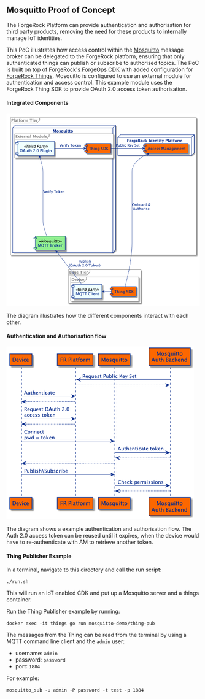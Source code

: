 ## Mosquitto Proof of Concept

The ForgeRock Platform can provide authentication and authorisation for third party products, 
removing the need for these products to internally manage IoT identities.

This PoC illustrates how access control within the [Mosquitto](https://mosquitto.org/) message broker can be delegated to the ForgeRock platform,
ensuring that only authenticated things can publish or subscribe to authorised topics.
The PoC is built on top of
[ForgeRock's ForgeOps CDK](https://backstage.forgerock.com/docs/forgeops/7/index-forgeops.html) with added
configuration for [ForgeRock Things](https://backstage.forgerock.com/docs/things/7). 
Mosquitto is configured to use an external module for authentication and access control.
This example module uses the ForgeRock Thing SDK to provide OAuth 2.0 access token authorisation.

#### Integrated Components

![Components](docs/mosquitto-integration.png)

The diagram illustrates how the different components interact with each other.

#### Authentication and Authorisation flow

![AuthX](docs/mosquitto-oauth2-authx.png)

The diagram shows a example authentication and authorisation flow.
The Auth 2.0 access token can be reused until it expires, 
when the device would have to re-authenticate with AM to retrieve another token. 

#### Thing Publisher Example
In a terminal, navigate to this directory and call the run script:

```
./run.sh
```

This will run an IoT enabled CDK and put up a Mosquitto server and a things container. 

Run the Thing Publisher example by running:

```
docker exec -it things go run mosquitto-demo/thing-pub
```

The messages from the Thing can be read from the terminal by using a MQTT command line client and the `admin` user:

* username: `admin`
* password: `password`
* port: `1884`

For example:
```
mosquitto_sub -u admin -P password -t test -p 1884
```
